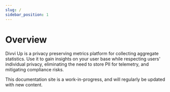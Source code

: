 ```yaml
---
slug: /
sidebar_position: 1
---
```


# Overview

Divvi Up is a privacy preserving metrics platform for collecting aggregate
statistics. Use it to gain insights on your user base while respecting users'
individual privacy, eliminating the need to store PII for telemetry, and
mitigating compliance risks.

This documentation site is a work-in-progress, and will regularly be updated
with new content.
